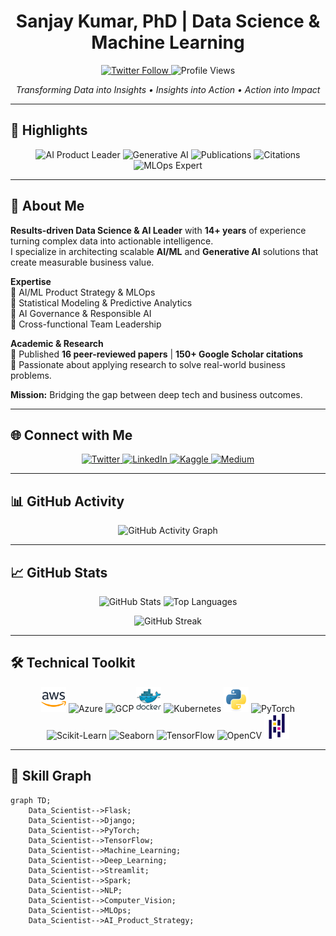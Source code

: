 <h1 align="center">Sanjay Kumar, PhD | Data Science & Machine Learning </h1>

<p align="center">
    <a href="https://twitter.com/skaiphd" target="_blank">
        <img src="https://img.shields.io/twitter/follow/skaiphd?style=social" alt="Twitter Follow" />
    </a>
    <img src="https://komarev.com/ghpvc/?username=skaiphd&label=Profile%20views&color=brightgreen&style=flat-square" alt="Profile Views" />


<p align="center"><em>Transforming Data into Insights • Insights into Action • Action into Impact</em></p>

---

## 🏅 Highlights

<p align="center">
    <img src="https://img.shields.io/badge/AI%20Product%20Leader-%23007ACC?style=for-the-badge" alt="AI Product Leader"/>
    <img src="https://img.shields.io/badge/Generative%20AI-%23a855f7?style=for-the-badge" alt="Generative AI"/>
    <img src="https://img.shields.io/badge/16%20Publications-%23FF9900?style=for-the-badge" alt="Publications"/>
    <img src="https://img.shields.io/badge/150%2B%20Citations-%2331C48D?style=for-the-badge" alt="Citations"/>
    <img src="https://img.shields.io/badge/MLOps%20Expert-%23FF4C4C?style=for-the-badge" alt="MLOps Expert"/>
</p>

---

## 👤 About Me

**Results-driven Data Science & AI Leader** with **14+ years** of experience turning complex data into actionable intelligence.  
I specialize in architecting scalable **AI/ML** and **Generative AI** solutions that create measurable business value.

**Expertise**  
🔹 AI/ML Product Strategy & MLOps  
🔹 Statistical Modeling & Predictive Analytics  
🔹 AI Governance & Responsible AI  
🔹 Cross-functional Team Leadership

**Academic & Research**  
🔎 Published **16 peer-reviewed papers** | **150+ Google Scholar citations**  
🔎 Passionate about applying research to solve real-world business problems.

**Mission:** Bridging the gap between deep tech and business outcomes.

---

## 🌐 Connect with Me

<p align="center">
    <a href="https://twitter.com/skaiphd" target="_blank">
        <img src="https://img.shields.io/badge/Twitter-%231DA1F2.svg?&style=for-the-badge&logo=twitter&logoColor=white" alt="Twitter"/>
    </a>
    <a href="https://linkedin.com/in/skphd" target="_blank">
        <img src="https://img.shields.io/badge/LinkedIn-%230077B5.svg?&style=for-the-badge&logo=linkedin&logoColor=white" alt="LinkedIn"/>
    </a>
    <a href="https://kaggle.com/ds00000007" target="_blank">
        <img src="https://img.shields.io/badge/Kaggle-%23037ACC.svg?&style=for-the-badge&logo=kaggle&logoColor=white" alt="Kaggle"/>
    </a>
    <a href="https://medium.com/@skphd" target="_blank">
        <img src="https://img.shields.io/badge/Medium-%2312100E.svg?&style=for-the-badge&logo=medium&logoColor=white" alt="Medium"/>
    </a>
</p>

---

## 📊 GitHub Activity

<p align="center">
    <img src="https://github-readme-activity-graph.vercel.app/graph?username=skaiphd&bg_color=0d1117&color=00b3ff&line=00b3ff&point=f9fafa&area=true&hide_border=true" alt="GitHub Activity Graph"/>
</p>

---

## 📈 GitHub Stats

<div align="center">
  <img width="48%" src="https://github-readme-stats.vercel.app/api?username=skaiphd&show_icons=true&count_private=true&hide_border=true&title_color=00b3ff&icon_color=00b4ff&text_color=c9d1d9&bg_color=0d1117" alt="GitHub Stats" /> 
  <img width="48%" src="https://github-readme-stats.vercel.app/api/top-langs/?username=skaiphd&layout=compact&hide_border=true&title_color=00b3ff&text_color=00b4ff&bg_color=0d1117" alt="Top Languages" />
</div>

<p align="center">
  <img src="https://github-readme-streak-stats.herokuapp.com/?user=skaiphd&theme=highcontrast&hide_border=true" alt="GitHub Streak" />
</p>

---

## 🛠️ Technical Toolkit

<p align="center">
    <img src="https://raw.githubusercontent.com/devicons/devicon/master/icons/amazonwebservices/amazonwebservices-original-wordmark.svg" alt="AWS" width="40" height="40"/>
    <img src="https://www.vectorlogo.zone/logos/microsoft_azure/microsoft_azure-icon.svg" alt="Azure" width="40" height="40"/>
    <img src="https://www.vectorlogo.zone/logos/google_cloud/google_cloud-icon.svg" alt="GCP" width="40" height="40"/>
    <img src="https://raw.githubusercontent.com/devicons/devicon/master/icons/docker/docker-original-wordmark.svg" alt="Docker" width="40" height="40"/>
    <img src="https://www.vectorlogo.zone/logos/kubernetes/kubernetes-icon.svg" alt="Kubernetes" width="40" height="40"/>
    <img src="https://raw.githubusercontent.com/devicons/devicon/master/icons/python/python-original.svg" alt="Python" width="40" height="40"/>
    <img src="https://www.vectorlogo.zone/logos/pytorch/pytorch-icon.svg" alt="PyTorch" width="40" height="40"/>
    <img src="https://upload.wikimedia.org/wikipedia/commons/0/05/Scikit_learn_logo_small.svg" alt="Scikit-Learn" width="40" height="40"/>
    <img src="https://seaborn.pydata.org/_images/logo-mark-lightbg.svg" alt="Seaborn" width="40" height="40"/>
    <img src="https://www.vectorlogo.zone/logos/tensorflow/tensorflow-icon.svg" alt="TensorFlow" width="40" height="40"/>
    <img src="https://www.vectorlogo.zone/logos/opencv/opencv-icon.svg" alt="OpenCV" width="40" height="40"/>
    <img src="https://raw.githubusercontent.com/devicons/devicon/master/icons/pandas/pandas-original.svg" alt="Pandas" width="40" height="40"/>
</p>

---

## 🧠 Skill Graph

```mermaid
graph TD;
    Data_Scientist-->Flask;
    Data_Scientist-->Django;
    Data_Scientist-->PyTorch;
    Data_Scientist-->TensorFlow;
    Data_Scientist-->Machine_Learning;
    Data_Scientist-->Deep_Learning;
    Data_Scientist-->Streamlit;
    Data_Scientist-->Spark;
    Data_Scientist-->NLP;
    Data_Scientist-->Computer_Vision;
    Data_Scientist-->MLOps;
    Data_Scientist-->AI_Product_Strategy;
